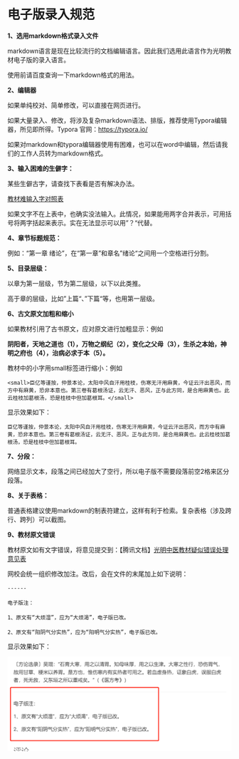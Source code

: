 # 电子版录入规范

**1、选用markdown格式录入文件**

markdown语言是现在比较流行的文档编辑语言。因此我们选用此语言作为光明教材电子版的录入语言。

使用前请百度查询一下markdown格式的用法。

**2、编辑器**

如果单纯校对、简单修改，可以直接在网页进行。

如果大量录入、修改，将涉及复杂markdown语法、排版，推荐使用Typora编辑器，所见即所得。Typora 官网：https://typora.io/

如果对markdown和typora编辑器使用有困难，也可以在word中编辑，然后请我们的工作人员转为markdown格式。

**3、输入困难的生僻字：**

某些生僻古字，请查找下表看是否有解决办法。

[教材难输入字对照表](https://docs.qq.com/sheet/DVGRHQnpNa1hlWHNE)

如果文字不在上表中，也确实没法输入。此情况，如果能用两字合并表示，可用括号将两字括起来表示。实在无法显示可以用”？“代替。

**4、章节标题规范：**

例如：“第一章 绪论”，在“第一章”和章名”绪论“之间用一个空格进行分割。

**5、目录层级：**

以章为第一层级，节为第二层级，以下以此类推。

高于章的层级，比如”上篇“、”下篇“等，也用第一层级。

**6、古文原文加粗和缩小**

如果教材引用了古书原文，应对原文进行加粗显示：例如

**阴阳者，天地之道也（1），万物之纲纪（2），变化之父母（3），生杀之本始，神明之府也（4），治病必求于本（5）。**
						

教材中的小字用small标签进行缩小：例如


```
<small>臣亿等谨按，仲景本论，太阳中风自汗用桂枝，伤寒无汗用麻黄，今证云汗出恶风，而方中有麻黄，恐非本意也。第三卷有葛根汤证，云无汗、恶风，正与此方同，是合用麻黄也。此云桂枝加葛根汤，恐是桂枝中但加葛根耳。</small>
```

显示效果如下：

<small>臣亿等谨按，仲景本论，太阳中风自汗用桂枝，伤寒无汗用麻黄，今证云汗出恶风，而方中有麻黄，恐非本意也。第三卷有葛根汤证，云无汗、恶风，正与此方同，是合用麻黄也。此云桂枝加葛根汤，恐是桂枝中但加葛根耳。</small>

**7、分段：**

网络显示文本，段落之间已经加大了空行，所以电子版不需要段落前空2格来区分段落。

**8、关于表格：**

普通表格建议使用markdown的制表符建立，这样有利于检索。复杂表格（涉及跨行、跨列）可以截图。

**9、教材原文错误**

教材原文如有文字错误，将意见提交到：【腾讯文档】[光明中医教材疑似错误处理意见表](https://docs.qq.com/sheet/DVHhWdmt3UEZmUnRQ)

网校会统一组织修改加注。改后，会在文件的末尾加上如下说明：

```
------

电子版注：

1、原文有“大烦湿”，应为“大烦渴”，电子版已改。

2、原文有“阳阴气分实热”，应为“阳明气分实热”，电子版已改。

```
显示效果如下：  

![](img/guifan2.png)





